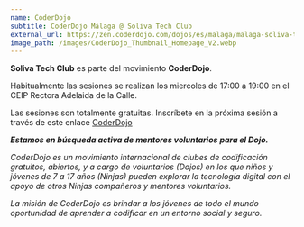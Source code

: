 ```yaml
---
name: CoderDojo
subtitle: CoderDojo Málaga @ Soliva Tech Club
external_url: https://zen.coderdojo.com/dojos/es/malaga/malaga-soliva-tech-club
image_path: /images/CoderDojo_Thumbnail_Homepage_V2.webp
---
```


**Soliva Tech Club** es parte del movimiento **CoderDojo**.

Habitualmente las sesiones se realizan los miercoles de 17:00 a 19:00 en el CEIP Rectora Adelaida de la Calle.

Las sesiones son totalmente gratuitas. Inscríbete en la próxima sesión a través de este enlace <a href="https://zen.coderdojo.com/dojos/es/malaga/malaga-soliva-tech-club">CoderDojo</a>

***Estamos en búsqueda activa de mentores voluntarios para el Dojo.***

*CoderDojo es un movimiento internacional de clubes de codificación gratuitos, abiertos, y a cargo de voluntarios (Dojos) en los que niños y jóvenes de 7 a 17 años (Ninjas) pueden explorar la tecnología digital con el apoyo de otros Ninjas compañeros y mentores voluntarios.*

*La misión de CoderDojo es brindar a los jóvenes de todo el mundo oportunidad de aprender a codificar en un entorno social y seguro.*